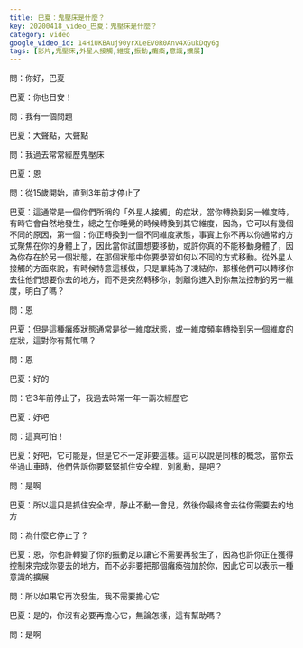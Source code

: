 ```yaml
---
title: 巴夏：鬼壓床是什麼？
key: 20200418_video_巴夏：鬼壓床是什麼？
category: video
google_video_id: 14HiUKBAuj90yrXLeEV0R0Anv4XGukDqy6g
tags: [影片,鬼壓床,外星人接觸,維度,振動,癱瘓,意識,擴展]
---
```


問：你好，巴夏

巴夏：你也日安！

問：我有一個問題

巴夏：大聲點，大聲點

問：我過去常常經歷鬼壓床

巴夏：恩

問：從15歲開始，直到3年前才停止了

巴夏：這通常是一個你們所稱的「外星人接觸」的症狀，當你轉換到另一維度時，有時它會自然地發生，總之在你睡覺的時候轉換到其它維度，因為，它可以有幾個不同的原因，第一個：你正轉換到一個不同維度狀態，事實上你不再以你通常的方式聚焦在你的身體上了，因此當你試圖想要移動，或許你真的不能移動身體了，因為你存在於另一個狀態，在那個狀態中你要學習如何以不同的方式移動。從外星人接觸的方面來說，有時候特意這樣做，只是單純為了凍結你，那樣他們可以轉移你去往他們想要你去的地方，而不是突然轉移你，剝離你進入到你無法控制的另一維度，明白了嗎？

問：恩

巴夏：但是這種癱瘓狀態通常是從一維度狀態，或一維度頻率轉換到另一個維度的症狀，這對你有幫忙嗎？

問：恩

巴夏：好的

問：它3年前停止了，我過去時常一年一兩次經歷它

巴夏：好吧

問：這真可怕！

巴夏：好吧，它可能是，但是它不一定非要這樣。這可以說是同樣的概念，當你去坐過山車時，他們告訴你要緊緊抓住安全桿，別亂動，是吧？

問：是啊

巴夏：所以這只是抓住安全桿，靜止不動一會兒，然後你最終會去往你需要去的地方

問：為什麼它停止了？

巴夏：恩，你也許轉變了你的振動足以讓它不需要再發生了，因為也許你正在獲得控制來完成你要去的地方，而不必非要把那個癱瘓強加於你，因此它可以表示一種意識的擴展

問：所以如果它再次發生，我不需要擔心它

巴夏：是的，你沒有必要再擔心它，無論怎樣，這有幫助嗎？

問：是啊
